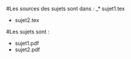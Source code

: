#Les sources des sujets sont dans :
_* sujet1.tex
* sujet2.tex

#Les sujets sont :
* sujet1.pdf
* sujet2.pdf
